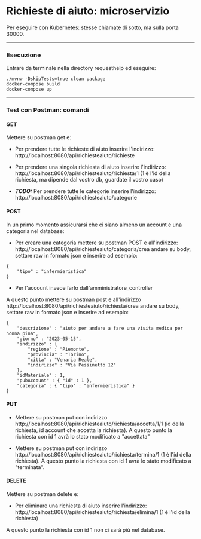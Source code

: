 # Richieste di aiuto: microservizio
Per eseguire con Kubernetes: stesse chiamate di sotto, ma sulla porta 30000.

---

### Esecuzione
Entrare da terminale nella directory requesthelp ed eseguire:
```
./mvnw -DskipTests=true clean package
docker-compose build
docker-compose up
```

---

### Test con Postman: comandi

#### GET
Mettere su postman get e:
- Per prendere tutte le richieste di aiuto inserire l'indirizzo: http://localhost:8080/api/richiesteaiuto/richieste

- Per prendere una singola richiesta di aiuto inserire l'indirizzo: http://localhost:8080/api/richiesteaiuto/richiesta/1 (1 è l'id della richiesta, ma dipende dal vostro db, guardate il vostro caso)

- ***TODO:*** Per prendere tutte le categorie inserire l'indirizzo: http://localhost:8080/api/richiesteaiuto/categorie

#### POST
In un primo momento assicurarsi che ci siano almeno un account e una categoria nel database:
- Per creare una categoria mettere su postman POST e all'indirizzo: http://localhost:8080/api/richiesteaiuto/categoria/crea andare su body, settare raw in formato json e inserire ad esempio:
```
{
	"tipo" : "infermieristica"
}
```
- Per l'account invece farlo dall'amministratore_controller

A questo punto mettere su postman post e all'indirizzo http://localhost:8080/api/richiesteaiuto/richiesta/crea
andare su body, settare raw in formato json e inserire ad esempio:
```
{
    "descrizione" : "aiuto per andare a fare una visita medica per nonna pina",
    "giorno" : "2023-05-15",
    "indirizzo" : {
        "regione" : "Piemonte",
        "provincia" : "Torino",
        "citta" : "Venaria Reale",
        "indirizzo" : "Via Pessinetto 12"
    },
    "idMateriale" : 1,
    "pubAccount" : { "id" : 1 },
    "categoria" : { "tipo" : "infermieristica" }
}
```


#### PUT
- Mettere su postman put con indirizzo http://localhost:8080/api/richiesteaiuto/richiesta/accetta/1/1 (id della richiesta, id account che accetta la richiesta).
A questo punto la richiesta con id 1 avrà lo stato modificato a "accettata"

- Mettere su postman put con indirizzo http://localhost:8080/api/richiesteaiuto/richiesta/termina/1 (1 è l'id della richiesta).
A questo punto la richiesta con id 1 avrà lo stato modificato a "terminata".


#### DELETE
Mettere su postman delete e:
* Per eliminare una richiesta di aiuto inserire l'indirizzo: http://localhost:8080/api/richiesteaiuto/richiesta/elimina/1 (1 è l'id della richiesta)

A questo punto la richiesta con id 1 non ci sarà più nel database.
